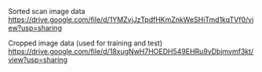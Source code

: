 Sorted scan image data
https://drive.google.com/file/d/1YMZvjJzTpdfHKmZnkWeSHiTmd1kqTVf0/view?usp=sharing

Cropped image data (used for training and test)
https://drive.google.com/file/d/18xugNwH7HOEDH549EHRu9vDbjmvmf3kt/view?usp=sharing
